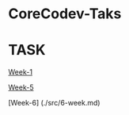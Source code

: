 # CoreCodev-Taks
# TASK

[Week-1](./src/FirstWeek.md)

[Week-5](./src/FifthWeek.md)

[Week-6] (./src/6-week.md)
